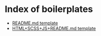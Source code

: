 # Index of boilerplates 

+ [README.md template](https://github.com/hipstina/boilerplate/blob/master/README/README-template)
+ [HTML+SCSS+JS+README.md template](https://github.com/hipstina/boilerplate/tree/master/html5-scss-js--boilerplate)
